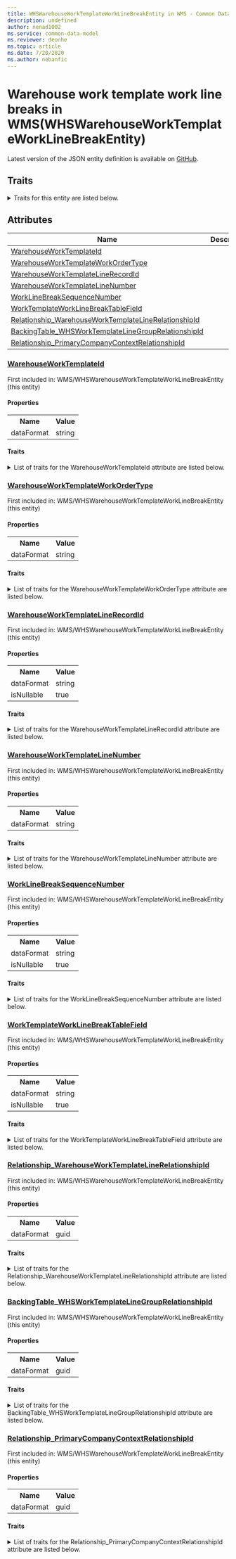 ```yaml
---
title: WHSWarehouseWorkTemplateWorkLineBreakEntity in WMS - Common Data Model | Microsoft Docs
description: undefined
author: nenad1002
ms.service: common-data-model
ms.reviewer: deonhe
ms.topic: article
ms.date: 7/20/2020
ms.author: nebanfic
---
```


# Warehouse work template work line breaks in WMS(WHSWarehouseWorkTemplateWorkLineBreakEntity)

  
 Latest version of the JSON entity definition is available on <a href="https://github.com/Microsoft/CDM/tree/master/schemaDocuments/core/operationsCommon/Entities/SupplyChain/WMS/WHSWarehouseWorkTemplateWorkLineBreakEntity.cdm.json" target="_blank">GitHub</a>.  

## Traits

<details>
<summary>Traits for this entity are listed below.  
</summary>

**is.CDM.entityVersion**  
  <table><tr><th>Parameter</th><th>Value</th><th>Data type</th><th>Explanation</th></tr><tr><td>versionNumber</td><td>"1.0"</td><td>string</td><td>semantic version number of the entity</td></tr></table>

**is.application.releaseVersion**  
  <table><tr><th>Parameter</th><th>Value</th><th>Data type</th><th>Explanation</th></tr><tr><td>releaseVersion</td><td>"10.0.13.0"</td><td>string</td><td>semantic version number of the application introducing this entity</td></tr></table>

**is.localized.displayedAs**  
  Holds the list of language specific display text for an object.  <table><tr><th>Parameter</th><th>Value</th><th>Data type</th><th>Explanation</th></tr><tr><td>localizedDisplayText</td><td><table><tr><th>languageTag</th><th>displayText</th></tr><tr><td>en</td><td>Warehouse work template work line breaks</td></tr></table></td><td>entity</td><td>a reference to the constant entity holding the list of localized text</td></tr></table>

</details>

## Attributes

|Name|Description|First Included in Instance|
|---|---|---|
|[WarehouseWorkTemplateId](#WarehouseWorkTemplateId)||<a href="WHSWarehouseWorkTemplateWorkLineBreakEntity.md" target="_blank">WMS/WHSWarehouseWorkTemplateWorkLineBreakEntity</a>|
|[WarehouseWorkTemplateWorkOrderType](#WarehouseWorkTemplateWorkOrderType)||<a href="WHSWarehouseWorkTemplateWorkLineBreakEntity.md" target="_blank">WMS/WHSWarehouseWorkTemplateWorkLineBreakEntity</a>|
|[WarehouseWorkTemplateLineRecordId](#WarehouseWorkTemplateLineRecordId)||<a href="WHSWarehouseWorkTemplateWorkLineBreakEntity.md" target="_blank">WMS/WHSWarehouseWorkTemplateWorkLineBreakEntity</a>|
|[WarehouseWorkTemplateLineNumber](#WarehouseWorkTemplateLineNumber)||<a href="WHSWarehouseWorkTemplateWorkLineBreakEntity.md" target="_blank">WMS/WHSWarehouseWorkTemplateWorkLineBreakEntity</a>|
|[WorkLineBreakSequenceNumber](#WorkLineBreakSequenceNumber)||<a href="WHSWarehouseWorkTemplateWorkLineBreakEntity.md" target="_blank">WMS/WHSWarehouseWorkTemplateWorkLineBreakEntity</a>|
|[WorkTemplateWorkLineBreakTableField](#WorkTemplateWorkLineBreakTableField)||<a href="WHSWarehouseWorkTemplateWorkLineBreakEntity.md" target="_blank">WMS/WHSWarehouseWorkTemplateWorkLineBreakEntity</a>|
|[Relationship_WarehouseWorkTemplateLineRelationshipId](#Relationship_WarehouseWorkTemplateLineRelationshipId)||<a href="WHSWarehouseWorkTemplateWorkLineBreakEntity.md" target="_blank">WMS/WHSWarehouseWorkTemplateWorkLineBreakEntity</a>|
|[BackingTable_WHSWorkTemplateLineGroupRelationshipId](#BackingTable_WHSWorkTemplateLineGroupRelationshipId)||<a href="WHSWarehouseWorkTemplateWorkLineBreakEntity.md" target="_blank">WMS/WHSWarehouseWorkTemplateWorkLineBreakEntity</a>|
|[Relationship_PrimaryCompanyContextRelationshipId](#Relationship_PrimaryCompanyContextRelationshipId)||<a href="WHSWarehouseWorkTemplateWorkLineBreakEntity.md" target="_blank">WMS/WHSWarehouseWorkTemplateWorkLineBreakEntity</a>|

### <a href=#WarehouseWorkTemplateId name="WarehouseWorkTemplateId">WarehouseWorkTemplateId</a>

First included in: WMS/WHSWarehouseWorkTemplateWorkLineBreakEntity (this entity)  

#### Properties

<table><tr><th>Name</th><th>Value</th></tr><tr><td>dataFormat</td><td>string</td></tr></table>

#### Traits

<details>
<summary>List of traits for the WarehouseWorkTemplateId attribute are listed below.</summary>

**is.dataFormat.character**  
**is.dataFormat.big**  
**is.dataFormat.array**  
**is.dataFormat.character**  
**is.dataFormat.array**  
</details>

### <a href=#WarehouseWorkTemplateWorkOrderType name="WarehouseWorkTemplateWorkOrderType">WarehouseWorkTemplateWorkOrderType</a>

First included in: WMS/WHSWarehouseWorkTemplateWorkLineBreakEntity (this entity)  

#### Properties

<table><tr><th>Name</th><th>Value</th></tr><tr><td>dataFormat</td><td>string</td></tr></table>

#### Traits

<details>
<summary>List of traits for the WarehouseWorkTemplateWorkOrderType attribute are listed below.</summary>

**is.dataFormat.character**  
**is.dataFormat.big**  
**is.dataFormat.array**  
**is.dataFormat.character**  
**is.dataFormat.array**  
</details>

### <a href=#WarehouseWorkTemplateLineRecordId name="WarehouseWorkTemplateLineRecordId">WarehouseWorkTemplateLineRecordId</a>

First included in: WMS/WHSWarehouseWorkTemplateWorkLineBreakEntity (this entity)  

#### Properties

<table><tr><th>Name</th><th>Value</th></tr><tr><td>dataFormat</td><td>string</td></tr><tr><td>isNullable</td><td>true</td></tr></table>

#### Traits

<details>
<summary>List of traits for the WarehouseWorkTemplateLineRecordId attribute are listed below.</summary>

**is.dataFormat.character**  
**is.dataFormat.big**  
**is.dataFormat.array**  
**is.nullable**  
The attribute value may be set to NULL.  

**is.dataFormat.character**  
**is.dataFormat.array**  
</details>

### <a href=#WarehouseWorkTemplateLineNumber name="WarehouseWorkTemplateLineNumber">WarehouseWorkTemplateLineNumber</a>

First included in: WMS/WHSWarehouseWorkTemplateWorkLineBreakEntity (this entity)  

#### Properties

<table><tr><th>Name</th><th>Value</th></tr><tr><td>dataFormat</td><td>string</td></tr></table>

#### Traits

<details>
<summary>List of traits for the WarehouseWorkTemplateLineNumber attribute are listed below.</summary>

**is.dataFormat.character**  
**is.dataFormat.big**  
**is.dataFormat.array**  
**is.dataFormat.character**  
**is.dataFormat.array**  
</details>

### <a href=#WorkLineBreakSequenceNumber name="WorkLineBreakSequenceNumber">WorkLineBreakSequenceNumber</a>

First included in: WMS/WHSWarehouseWorkTemplateWorkLineBreakEntity (this entity)  

#### Properties

<table><tr><th>Name</th><th>Value</th></tr><tr><td>dataFormat</td><td>string</td></tr><tr><td>isNullable</td><td>true</td></tr></table>

#### Traits

<details>
<summary>List of traits for the WorkLineBreakSequenceNumber attribute are listed below.</summary>

**is.dataFormat.character**  
**is.dataFormat.big**  
**is.dataFormat.array**  
**is.nullable**  
The attribute value may be set to NULL.  

**is.dataFormat.character**  
**is.dataFormat.array**  
</details>

### <a href=#WorkTemplateWorkLineBreakTableField name="WorkTemplateWorkLineBreakTableField">WorkTemplateWorkLineBreakTableField</a>

First included in: WMS/WHSWarehouseWorkTemplateWorkLineBreakEntity (this entity)  

#### Properties

<table><tr><th>Name</th><th>Value</th></tr><tr><td>dataFormat</td><td>string</td></tr><tr><td>isNullable</td><td>true</td></tr></table>

#### Traits

<details>
<summary>List of traits for the WorkTemplateWorkLineBreakTableField attribute are listed below.</summary>

**is.dataFormat.character**  
**is.dataFormat.big**  
**is.dataFormat.array**  
**is.nullable**  
The attribute value may be set to NULL.  

**is.dataFormat.character**  
**is.dataFormat.array**  
</details>

### <a href=#Relationship_WarehouseWorkTemplateLineRelationshipId name="Relationship_WarehouseWorkTemplateLineRelationshipId">Relationship_WarehouseWorkTemplateLineRelationshipId</a>

First included in: WMS/WHSWarehouseWorkTemplateWorkLineBreakEntity (this entity)  

#### Properties

<table><tr><th>Name</th><th>Value</th></tr><tr><td>dataFormat</td><td>guid</td></tr></table>

#### Traits

<details>
<summary>List of traits for the Relationship_WarehouseWorkTemplateLineRelationshipId attribute are listed below.</summary>

**is.dataFormat.character**  
**is.dataFormat.big**  
**is.dataFormat.array**  
**is.dataFormat.guid**  
**means.identity.entityId**  
**is.linkedEntity.identifier**  
Marks the attribute(s) that hold foreign key references to a linked (used as an attribute) entity. This attribute is added to the resolved entity to enumerate the referenced entities.  <table><tr><th>Parameter</th><th>Value</th><th>Data type</th><th>Explanation</th></tr><tr><td>entityReferences</td><td>empty table</td><td>entity</td><td>a reference to the constant entity holding the list of entity references</td></tr></table>

**is.dataFormat.guid**  
**is.dataFormat.character**  
**is.dataFormat.array**  
</details>

### <a href=#BackingTable_WHSWorkTemplateLineGroupRelationshipId name="BackingTable_WHSWorkTemplateLineGroupRelationshipId">BackingTable_WHSWorkTemplateLineGroupRelationshipId</a>

First included in: WMS/WHSWarehouseWorkTemplateWorkLineBreakEntity (this entity)  

#### Properties

<table><tr><th>Name</th><th>Value</th></tr><tr><td>dataFormat</td><td>guid</td></tr></table>

#### Traits

<details>
<summary>List of traits for the BackingTable_WHSWorkTemplateLineGroupRelationshipId attribute are listed below.</summary>

**is.dataFormat.character**  
**is.dataFormat.big**  
**is.dataFormat.array**  
**is.dataFormat.guid**  
**means.identity.entityId**  
**is.linkedEntity.identifier**  
Marks the attribute(s) that hold foreign key references to a linked (used as an attribute) entity. This attribute is added to the resolved entity to enumerate the referenced entities.  <table><tr><th>Parameter</th><th>Value</th><th>Data type</th><th>Explanation</th></tr><tr><td>entityReferences</td><td><table><tr><th>entityReference</th><th>attributeReference</th></tr><tr><td><a href="../../../Tables/SupplyChain/Inventory/Main/WHSWorkTemplateLineGroup.md" target="_blank">/core/operationsCommon/Tables/SupplyChain/Inventory/Main/WHSWorkTemplateLineGroup.cdm.json/WHSWorkTemplateLineGroup</a></td><td><a href="../../../Tables/SupplyChain/Inventory/Main/WHSWorkTemplateLineGroup.md#RecId" target="_blank">RecId</a></td></tr></table></td><td>entity</td><td>a reference to the constant entity holding the list of entity references</td></tr></table>

**is.dataFormat.guid**  
**is.dataFormat.character**  
**is.dataFormat.array**  
</details>

### <a href=#Relationship_PrimaryCompanyContextRelationshipId name="Relationship_PrimaryCompanyContextRelationshipId">Relationship_PrimaryCompanyContextRelationshipId</a>

First included in: WMS/WHSWarehouseWorkTemplateWorkLineBreakEntity (this entity)  

#### Properties

<table><tr><th>Name</th><th>Value</th></tr><tr><td>dataFormat</td><td>guid</td></tr></table>

#### Traits

<details>
<summary>List of traits for the Relationship_PrimaryCompanyContextRelationshipId attribute are listed below.</summary>

**is.dataFormat.character**  
**is.dataFormat.big**  
**is.dataFormat.array**  
**is.dataFormat.guid**  
**means.identity.entityId**  
**is.linkedEntity.identifier**  
Marks the attribute(s) that hold foreign key references to a linked (used as an attribute) entity. This attribute is added to the resolved entity to enumerate the referenced entities.  <table><tr><th>Parameter</th><th>Value</th><th>Data type</th><th>Explanation</th></tr><tr><td>entityReferences</td><td><table><tr><th>entityReference</th><th>attributeReference</th></tr><tr><td><a href="../../../Tables/Finance/Ledger/Main/CompanyInfo.md" target="_blank">/core/operationsCommon/Tables/Finance/Ledger/Main/CompanyInfo.cdm.json/CompanyInfo</a></td><td><a href="../../../Tables/Finance/Ledger/Main/CompanyInfo.md#RecId" target="_blank">RecId</a></td></tr></table></td><td>entity</td><td>a reference to the constant entity holding the list of entity references</td></tr></table>

**is.dataFormat.guid**  
**is.dataFormat.character**  
**is.dataFormat.array**  
</details>
